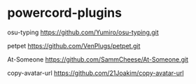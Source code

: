 # powercord-plugins

osu-typing https://github.com/Yumiro/osu-typing.git

petpet https://github.com/VenPlugs/petpet.git

At-Someone https://github.com/SammCheese/At-Someone.git

copy-avatar-url https://github.com/21Joakim/copy-avatar-url
